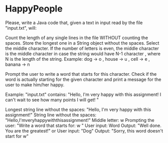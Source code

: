 # HappyPeople
Please, write a Java code that, given a text in input read by the file "input.txt", will:

Count the length of any single lines in the file WITHOUT counting the spaces. 
Store the longest one in a String object without the spaces. 
Select the middle character.
If the number of letters is even, the middle character is the middle character in case the string would have N-1 character , where N is the length of the string.
Example: dog -> o , house -> u , cell -> e , banana -> n

Prompt the user to write a word that starts for this character.
Check if the word is actually starting for the given character and print a message for the user to make him/her happy.

Example:
"input.txt" contains:
"Hello, I'm very happy with this assignment!
I can't wait to see how many points
I will get! "

Longest string line without the spaces: "Hello, I'm very happy with this assignment!"
String line without the spaces: "Hello,I'mveryhappywiththisassignment!"
Middle letter: w
Prompting the user: "Write a word that starts for: w "
User input: Word
Output: "Well done. You are the greatest!"
or
User input: "Dog"
Output: "Sorry, this word doesn't start for w"